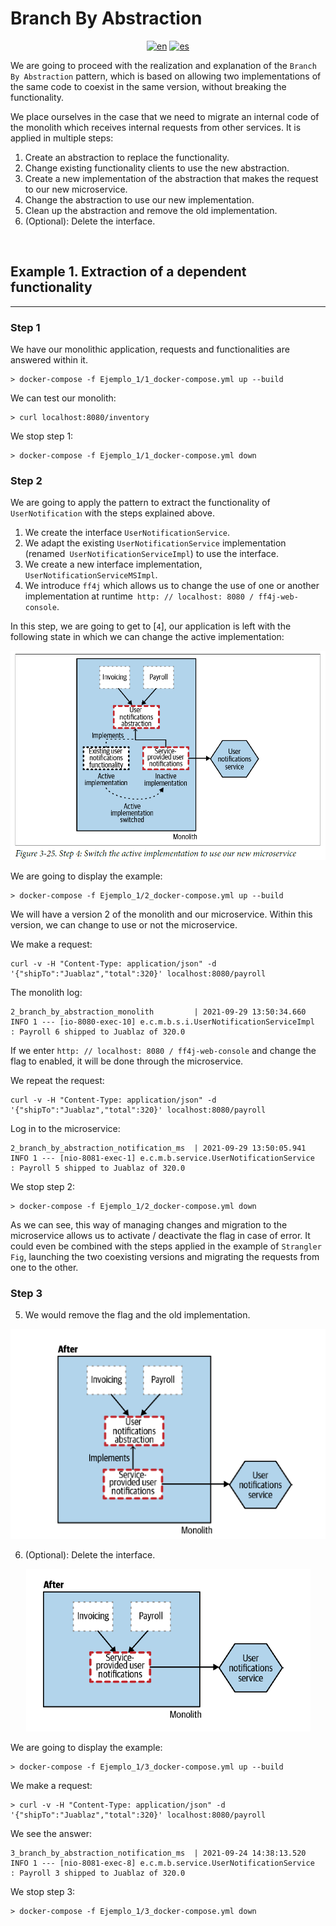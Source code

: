 # **Branch By Abstraction** 
<div align="center">

[![en](https://img.shields.io/badge/lang-en-red.svg)](https://github.com/MasterCloudApps-Projects/Monolith-to-Microservices-Examples/tree/master/Branch_By_Abstraction/README.md)
[![es](https://img.shields.io/badge/lang-es-yellow.svg)](https://github.com/MasterCloudApps-Projects/Monolith-to-Microservices-Examples/tree/master/Branch_By_Abstraction/README.es.md)
</div>

We are going to proceed with the realization and explanation of the `Branch By Abstraction` pattern, which is based on allowing two implementations of the same code to coexist in the same version, without breaking the functionality.

We place ourselves in the case that we need to migrate an internal code of the monolith which receives internal requests from other services. It is applied in multiple steps:
1. Create an abstraction to replace the functionality.
2. Change existing functionality clients to use the new abstraction.
3. Create a new implementation of the abstraction that makes the request to our new microservice.
4. Change the abstraction to use our new implementation.
5. Clean up the abstraction and remove the old implementation.
6. (Optional): Delete the interface.

<br>

## **Example 1. Extraction of a dependent functionality**
___
### **Step 1**
We have our monolithic application, requests and functionalities are answered within it.
```
> docker-compose -f Ejemplo_1/1_docker-compose.yml up --build
```

We can test our monolith:
```
> curl localhost:8080/inventory
```

We stop step 1:
```
> docker-compose -f Ejemplo_1/1_docker-compose.yml down
```

### **Step 2**
We are going to apply the pattern to extract the functionality of `UserNotification` with the steps explained above.

1. We create the interface `UserNotificationService`.
2. We adapt the existing `UserNotificationService` implementation (renamed` UserNotificationServiceImpl`) to use the interface.
3. We create a new interface implementation, `UserNotificationServiceMSImpl`.
4. We introduce `ff4j` which allows us to change the use of one or another implementation at runtime` http: // localhost: 8080 / ff4j-web-console`.

In this step, we are going to get to [`4`], our application is left with the following state in which we can change the active implementation:

<div align="center">

![alt text](3.25_branch_by_abstraction.png)
</div>

We are going to display the example:
```
> docker-compose -f Ejemplo_1/2_docker-compose.yml up --build
```
We will have a version 2 of the monolith and our microservice. Within this version, we can change to use or not the microservice.

We make a request:
```
curl -v -H "Content-Type: application/json" -d '{"shipTo":"Juablaz","total":320}' localhost:8080/payroll
```

The monolith log:

```
2_branch_by_abstraction_monolith         | 2021-09-29 13:50:34.660  INFO 1 --- [io-8080-exec-10] e.c.m.b.s.i.UserNotificationServiceImpl  : Payroll 6 shipped to Juablaz of 320.0   
```

If we enter `http: // localhost: 8080 / ff4j-web-console` and change the flag to enabled, it will be done through the microservice.

We repeat the request:

```
curl -v -H "Content-Type: application/json" -d '{"shipTo":"Juablaz","total":320}' localhost:8080/payroll
```

Log in to the microservice:
```
2_branch_by_abstraction_notification_ms  | 2021-09-29 13:50:05.941  INFO 1 --- [nio-8081-exec-1] e.c.m.b.service.UserNotificationService  : Payroll 5 shipped to Juablaz of 320.0   
```

We stop step 2:
```
> docker-compose -f Ejemplo_1/2_docker-compose.yml down
```

As we can see, this way of managing changes and migration to the microservice allows us to activate / deactivate the flag in case of error.
It could even be combined with the steps applied in the example of `Strangler Fig`, launching the two coexisting versions and migrating the requests from one to the other.

### **Step 3**
5. We would remove the flag and the old implementation.

<div align="center">

![alt text](3.27_branch_by_abstraction.png)
</div>

6. (Optional): Delete the interface.

<div align="center">

![alt text](3.28_branch_by_abstraction.png)
</div>

We are going to display the example:

```
> docker-compose -f Ejemplo_1/3_docker-compose.yml up --build
```

We make a request:
```
> curl -v -H "Content-Type: application/json" -d '{"shipTo":"Juablaz","total":320}' localhost:8080/payroll
```

We see the answer:
```
3_branch_by_abstraction_notification_ms  | 2021-09-24 14:38:13.520  INFO 1 --- [nio-8081-exec-8] e.c.m.b.service.UserNotificationService  : Payroll 3 shipped to Juablaz of 320.0
```

We stop step 3:
```
> docker-compose -f Ejemplo_1/3_docker-compose.yml down
```